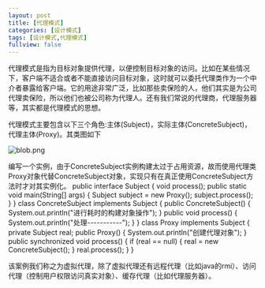 ```yaml
---
layout: post
title: [代理模式]
categories: [设计模式]
tags: [设计模式,代理模式]
fullview: false
---
```

代理模式是指为目标对象提供代理，以便控制目标对象的访问。比如在某些情况下，客户端不适合或者不能直接访问目标对象，这时就可以委托代理类作为一个中介者暴露给客户端。它的用途非常广泛，比如那些卖保险的人，他们其实是为公司代理卖保险，所以他们也被公司称为代理人。还有我们常说的代理商，代理服务器等，其实都是代理模式的思想。

代理模式主要包含以下三个角色:主体(Subject)，实际主体(ConcreteSubject)，代理主体(Proxy)。其类图如下

![blob.png](http://file.ctosb.com/upload/image/20170708/1499530183474070743.png "1499530183474070743.png")

编写一个实例，由于ConcreteSubject实例构建太过于占用资源，故而使用代理类Proxy对象代替ConcreteSubject对象，实现只有在真正使用ConcreteSubject方法时才对其实例化。
public interface Subject { void process(); public static void main(String[] args) { Subject subject = new Proxy(); subject.process(); } } class ConcreteSubject implements Subject { public ConcreteSubject() { System.out.println("进行耗时的构建对象操作"); } public void process() { System.out.println("处理-----------"); } } class Proxy implements Subject { private Subject real; public Proxy() { System.out.println("创建代理对象"); } public synchronized void process() { if (real == null) { real = new ConcreteSubject(); } real.process(); } }

该案例我们称之为虚拟代理，除了虚拟代理还有远程代理（比如java的rmi）、访问代理（控制用户权限访问真实对象）、缓存代理（比如代理服务器）。
